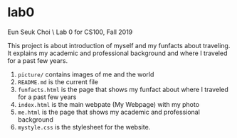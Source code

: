 # lab0
Eun Seuk Choi \\
Lab 0 for CS100, Fall 2019

This project is about introduction of myself and my funfacts about traveling. It explains my academic and professional background and where I traveled for a past few years. 

1. `picture/` contains images of me and the world
2. `README.md` is the current file
3. `funfacts.html` is the page that shows my funfact about where I traveled for a past few years
4. `index.html` is the main webpate (My Webpage) with my photo
5. `me.html` is the page that shows my academic and professional background
6. `mystyle.css` is the stylesheet for the website.

